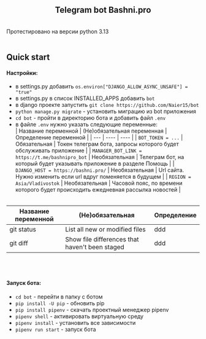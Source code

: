 <h2 align="center">Telegram bot Bashni.pro</h2><br/>
Протестировано на версии python 3.13<br/><br/>

## Quick start
#### Настройки:
- в settings.py добавить `os.environ["DJANGO_ALLOW_ASYNC_UNSAFE"] = "true"`
- в settings.py в список INSTALLED_APPS добавить `bot`
- в django проекте запустить `git clone https://github.com/Naier15/bot`
- `python manage.py migrate` - установить миграцию из bot приложения
- `cd bot` - пройти в директорию бота и добавить файл `.env`
- в файле `.env` нужно указать следующие переменные:<br/>
| Название переменной | (Не)обязательная переменная | Определение переменной |
| --- | ---- | ---- |
| `BOT_TOKEN = ...` | Обязательная | Токен телеграм бота, запросы которого будет обслуживать приложение |
| `MANAGER_BOT_LINK = https://t.me/bashnipro_bot` | Необязательная | Телеграм бот, на который будет указывать приложение в разделе Помощь |
| `DJANGO_HOST = https://bashni.pro/` | Необязательная | Url сайта. Нужно изменить если url вдруг поменяется в будущем |
| `REGION = Asia/Vladivostok` | Необязательная | Часовой пояс, по времени которого будет происходить ежедневная рассылка новостей |
<br/><br/>

| Название переменной | (Не)обязательная | Определение |
| --- | --- | --- |
| git status | List all new or modified files | ddd |
| git diff | Show file differences that haven't been staged | ddd |

<br/><br/>

#### Запуск бота:
- `cd bot` - перейти в папку с ботом
- `pip install -U pip` - обновить pip
- `pip install pipenv` - скачать проектный менеджер pipenv
- `pipenv shell` - активировать виртуальную среду
- `pipenv install` - установить все зависимости
- `pipenv run start` - запуск бота

